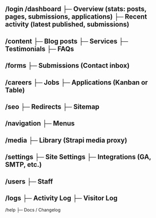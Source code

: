 /login
/dashboard
  ├─ Overview (stats: posts, pages, submissions, applications)
  ├─ Recent activity (latest published, submissions)
---------------------------------------------
/content
  ├─ Blog posts 
  ├─ Services
  ├─ Testimonials
  ├─ FAQs
---------------------------------------------
/forms
  ├─ Submissions (Contact inbox)
---------------------------------------------
/careers
  ├─ Jobs
  ├─ Applications (Kanban or Table)
---------------------------------------------
/seo
  ├─ Redirects
  ├─ Sitemap
---------------------------------------------
/navigation
  ├─ Menus
---------------------------------------------
/media
  ├─ Library (Strapi media proxy)
---------------------------------------------
/settings
  ├─ Site Settings
  ├─ Integrations (GA, SMTP, etc.)
  ---------------------------------------------
/users
  ├─ Staff
---------------------------------------------
/logs
  ├─ Activity Log
  ├─ Visitor Log
---------------------------------------------
/help
  ├─ Docs / Changelog